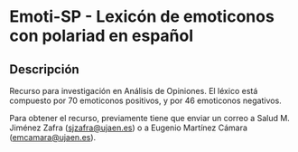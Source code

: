 # Emoti-SP - Lexicón de emoticonos con polariad en español

## Descripción

Recurso para investigación en Análisis de Opiniones.  El léxico está compuesto por 70 emoticonos positivos, y por 46 emoticonos negativos.

Para obtener el recurso, previamente tiene que enviar un correo a Salud M. Jiménez Zafra (sjzafra@ujaen.es) o a Eugenio Martínez Cámara (emcamara@ujaen.es).
